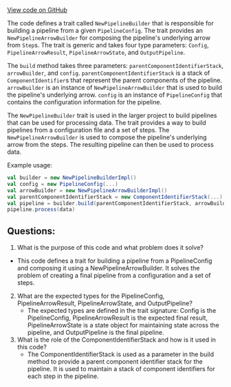 [View code on GitHub](https://github.com/misbahsy/the-algorithm/product-mixer/core/src/main/scala/com/twitter/product_mixer/core/pipeline/NewPipelineBuilder.scala)

The code defines a trait called `NewPipelineBuilder` that is responsible for building a pipeline from a given `PipelineConfig`. The trait provides an `NewPipelineArrowBuilder` for composing the pipeline's underlying arrow from `Step`s. The trait is generic and takes four type parameters: `Config`, `PipelineArrowResult`, `PipelineArrowState`, and `OutputPipeline`.

The `build` method takes three parameters: `parentComponentIdentifierStack`, `arrowBuilder`, and `config`. `parentComponentIdentifierStack` is a stack of `ComponentIdentifier`s that represent the parent components of the pipeline. `arrowBuilder` is an instance of `NewPipelineArrowBuilder` that is used to build the pipeline's underlying arrow. `config` is an instance of `PipelineConfig` that contains the configuration information for the pipeline.

The `NewPipelineBuilder` trait is used in the larger project to build pipelines that can be used for processing data. The trait provides a way to build pipelines from a configuration file and a set of steps. The `NewPipelineArrowBuilder` is used to compose the pipeline's underlying arrow from the steps. The resulting pipeline can then be used to process data.

Example usage:

```scala
val builder = new NewPipelineBuilderImpl()
val config = new PipelineConfig(...)
val arrowBuilder = new NewPipelineArrowBuilderImpl()
val parentComponentIdentifierStack = new ComponentIdentifierStack(...)
val pipeline = builder.build(parentComponentIdentifierStack, arrowBuilder, config)
pipeline.process(data)
```
## Questions: 
 1. What is the purpose of this code and what problem does it solve?
   - This code defines a trait for building a pipeline from a PipelineConfig and composing it using a NewPipelineArrowBuilder. It solves the problem of creating a final pipeline from a configuration and a set of steps.
2. What are the expected types for the PipelineConfig, PipelineArrowResult, PipelineArrowState, and OutputPipeline?
   - The expected types are defined in the trait signature: Config is the PipelineConfig, PipelineArrowResult is the expected final result, PipelineArrowState is a state object for maintaining state across the pipeline, and OutputPipeline is the final pipeline.
3. What is the role of the ComponentIdentifierStack and how is it used in this code?
   - The ComponentIdentifierStack is used as a parameter in the build method to provide a parent component identifier stack for the pipeline. It is used to maintain a stack of component identifiers for each step in the pipeline.